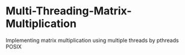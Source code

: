 # Multi-Threading-Matrix-Multiplication
Implementing matrix multiplication using multiple threads by pthreads POSIX
